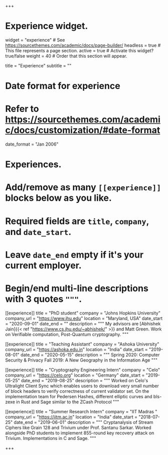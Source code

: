 +++
# Experience widget.
widget = "experience"  # See https://sourcethemes.com/academic/docs/page-builder/
headless = true  # This file represents a page section.
active = true  # Activate this widget? true/false
weight = 40  # Order that this section will appear.

title = "Experience"
subtitle = ""

# Date format for experience
#   Refer to https://sourcethemes.com/academic/docs/customization/#date-format
date_format = "Jan 2006"

# Experiences.
#   Add/remove as many `[[experience]]` blocks below as you like.
#   Required fields are `title`, `company`, and `date_start`.
#   Leave `date_end` empty if it's your current employer.
#   Begin/end multi-line descriptions with 3 quotes `"""`.
[[experience]]
  title = "PhD student"
  company = "Johns Hopkins University"
  company_url = "https://www.jhu.edu"
  location = "Maryland, USA"
  date_start = "2020-09-01"
  date_end = ""
  description = """
 My advisors are [Abhishek Jain]{{< ref "https://www.cs.jhu.edu/~abhishek/" >}} and Matt Green. Work on Verifiable computation, Post-Quantum cryptography.
  """
  
  [[experience]]
  title = "Teaching Assistant"
  company = "Ashoka University"
  company_url = "https://ashoka.edu.in"
  location = "India"
  date_start = "2019-08-01"
  date_end = "2020-05-15"
  description = """
  Spring 2020: Computer Security & Privacy
  Fall 2019: A New Geography in the Information Age
  """

[[experience]]
  title = "Cryptography Engineering Intern"
  company = "Celo"
  company_url = "https://celo.org"
  location = "Germany"
  date_start = "2019-05-25"
  date_end = "2019-08-25"
  description = """
  Worked on Celo's Ultralight Client Sync which enables users to download very small number of block
headers to verify correctness of current validator set. On the implementation team for Pedersen Hashes, different elliptic curves and bls-zexe in Rust and Sage similar to the ZCash Protocol
"""

[[experience]]
  title = "Summer Research Intern"
  company = "IIT Madras "
  company_url = "https://iitm.ac.in"
  location = "India"
  date_start = "2018-07-25"
  date_end = "2019-06-01"
  description = """
  Cryptanalysis of Stream Ciphers like Grain 128 and Trivium under Prof.
Santanu Sarkar. Worked alongside PhD students to implement 855-round key
recovery attack on Trivium. Implementations in C and Sage.
"""

+++
